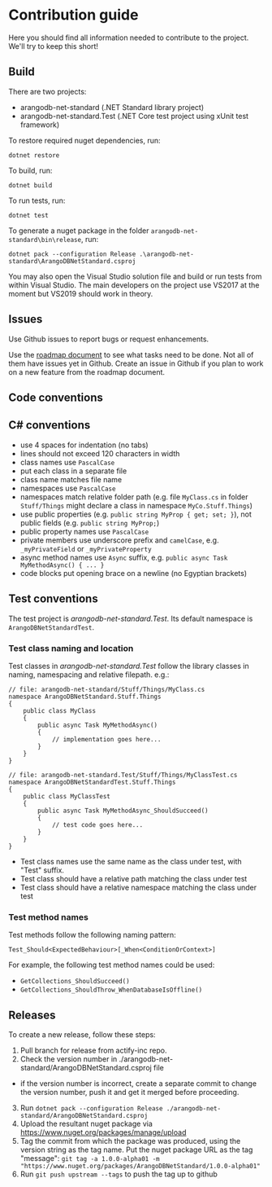 # Contribution guide

Here you should find all information needed to contribute to the project. We'll try to keep this short!

## Build

There are two projects:

- arangodb-net-standard (.NET Standard library project)
- arangodb-net-standard.Test (.NET Core test project using xUnit test framework)

To restore required nuget dependencies, run:

```
dotnet restore
```

To build, run:

```
dotnet build
```

To run tests, run:

```
dotnet test
```

To generate a nuget package in the folder `arangodb-net-standard\bin\release`, run:

```
dotnet pack --configuration Release .\arangodb-net-standard\ArangoDBNetStandard.csproj
```

You may also open the Visual Studio solution file and build or run tests from within Visual Studio. The main developers on the project use VS2017 at the moment but VS2019 should work in theory.

## Issues

Use Github issues to report bugs or request enhancements.

Use the [roadmap document](project/roadmap.md) to see what tasks need to be done. Not all of them have issues yet in Github. Create an issue in Github if you plan to work on a new feature from the roadmap document.

## Code conventions

## C# conventions

- use 4 spaces for indentation (no tabs)
- lines should not exceed 120 characters in width
- class names use `PascalCase`
- put each class in a separate file
- class name matches file name
- namespaces use `PascalCase`
- namespaces match relative folder path (e.g. file `MyClass.cs` in folder `Stuff/Things` might declare a class in namespace `MyCo.Stuff.Things`)
- use public properties (e.g. `public string MyProp { get; set; }`), not public fields (e.g. `public string MyProp;`)
- public property names use `PascalCase`
- private members use underscore prefix and `camelCase`, e.g. `_myPrivateField` or `_myPrivateProperty`
- async method names use `Async` suffix, e.g. `public async Task MyMethodAsync() { ... }`
- code blocks put opening brace on a newline (no Egyptian brackets)

## Test conventions

The test project is _arangodb-net-standard.Test_. Its default namespace is `ArangoDBNetStandardTest`.

### Test class naming and location

Test classes in _arangodb-net-standard.Test_ follow the library classes in naming, namespacing and relative filepath.
 e.g.:

```
// file: arangodb-net-standard/Stuff/Things/MyClass.cs
namespace ArangoDBNetStandard.Stuff.Things
{
    public class MyClass
    {
        public async Task MyMethodAsync()
        {
            // implementation goes here...
        }
    }
}

// file: arangodb-net-standard.Test/Stuff/Things/MyClassTest.cs
namespace ArangoDBNetStandardTest.Stuff.Things
{
    public class MyClassTest
    {
        public async Task MyMethodAsync_ShouldSucceed()
        {
            // test code goes here...
        }
    }
}
```

- Test class names use the same name as the class under test, with "Test" suffix.
- Test class should have a relative path matching the class under test
- Test class should have a relative namespace matching the class under test

### Test method names

Test methods follow the following naming pattern:

```
Test_Should<ExpectedBehaviour>[_When<ConditionOrContext>]
```

For example, the following test method names could be used:

- `GetCollections_ShouldSucceed()`
- `GetCollections_ShouldThrow_WhenDatabaseIsOffline()`

## Releases

To create a new release, follow these steps:

1. Pull branch for release from actify-inc repo.
2. Check the version number in ./arangodb-net-standard/ArangoDBNetStandard.csproj file
  - if the version number is incorrect, create a separate commit to change the version number, push it and get it merged before proceeding.
3. Run `dotnet pack --configuration Release ./arangodb-net-standard/ArangoDBNetStandard.csproj`
4. Upload the resultant nuget package via https://www.nuget.org/packages/manage/upload
5. Tag the commit from which the package was produced, using the version string as the tag name. Put the nuget package URL as the tag "message": `git tag -a 1.0.0-alpha01 -m "https://www.nuget.org/packages/ArangoDBNetStandard/1.0.0-alpha01"`
6. Run `git push upstream --tags` to push the tag up to github